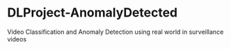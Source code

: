 # DLProject-AnomalyDetected
Video Classification and Anomaly Detection using real world in surveillance videos
